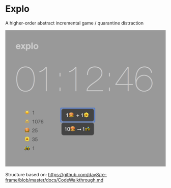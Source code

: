 # Explo

A higher-order abstract incremental game / quarantine distraction

![explo](explo.png)

Structure based on: https://github.com/day8/re-frame/blob/master/docs/CodeWalkthrough.md